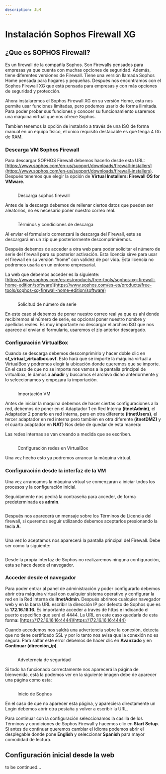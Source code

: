 ```yaml
---
description: JLM
---
```


# Instalación Sophos Firewall XG

## ¿Que es SOPHOS Firewall?

Es un firewall de la compañía Sophos. Son Firewalls pensados para empresas ya que cuenta con muchas opciones de seguridad. Además, tiene diferentes versiones de Firewall. Tiene una versión llamada Sophos Home pensada para hogares y pequeñas. Después nos encontramos con el Sophos Firewall XG que está pensada para empresas y con más opciones de seguridad y protección.

Ahora instalaremos el Sophos Firewall XG en su versión Home, esta nos permite usar funciones limitadas, pero podemos usarlo de forma ilimitada. Para poder probar sus funciones y conocer su funcionamiento usaremos una máquina virtual que nos ofrece Sophos.

Tambien tenemos la opción de instalarlo a través de una ISO de forma manual en un equipo físico, el unico requisito destacable es que tenga 4 Gb de RAM.

### Descarga VM Sophos Firewall

Para descargar SOPHOS Firewall debemos hacerlo desde esta URL: [https://www.sophos.com/en-us/support/downloads/firewall-installers](https://www.sophos.com/en-us/support/downloads/firewall-installers). Después tenemos que elegir la opción de **Virtual Installers: Firewall OS for VMware**.

<figure><img src="../.gitbook/assets/image (9).png" alt=""><figcaption><p>Descarga sophos firewall</p></figcaption></figure>

Antes de la descarga debemos de rellenar ciertos datos que pueden ser aleatorios, no es necesario poner nuestro correo real.

<figure><img src="../.gitbook/assets/image (7).png" alt=""><figcaption><p>Términos y condiciones de descarga</p></figcaption></figure>

Al enviar el formulario comenzará la descarga del Firewall, este se descargará en un zip que posteriormente descomprimiremos.

Después debemos de acceder a otra web para poder solicitar el número de serie del firewall para su posterior activación. Esta licencia sirve para usar el firewall en su versión “home” con validez de por vida. Esta licencia no podremos usarla en un entorno empresarial.

La web que debemos acceder es la siguiente: [https://www.sophos.com/es-es/products/free-tools/sophos-xg-firewall-home-edition/software](https://www.sophos.com/es-es/products/free-tools/sophos-xg-firewall-home-edition/software)

<figure><img src="../.gitbook/assets/image (14).png" alt=""><figcaption><p>Solicitud de número de serie</p></figcaption></figure>

En este caso si debemos de poner nuestro correo real ya que es ahí donde recibiremos el número de serie, es opcional poner nuestro nombre y apellidos reales. Es muy importante no descargar el archivo ISO que nos aparece al enviar el formulario, usaremos el zip anterior descargado.

### Configuración VirtualBox

Cuando se descarga debemos descomprimirlo y hacer doble clic en **sf\_virtual\_virtualbox.ovf**. Esto hará que se importe la máquina virtual a VirtualBox y podremos elegir la ubicación donde queremos que se importe. En el caso de que no se importe nos vamos a la pantalla principal de virtualbox, le damos a **añadir** y buscamos el archivo dicho anteriormente y lo seleccionamos y empezara la importación.

<figure><img src="../.gitbook/assets/image (6).png" alt=""><figcaption><p>Importación VM</p></figcaption></figure>

Antes de iniciar la maquina debemos de hacer ciertas configuraciones a la red, debemos de poner en el Adaptador 1 en Red Interna **(itnetAdmin)**, el Adaptador 2 ponerlo en red interna, pero en otra diferente **(itnetUsers)**, el tercer adaptador en red interna pero también en otra diferente **(itnetDMZ)** y el cuarto adaptador en **NAT)** Nos debe de quedar de esta manera:

Las redes internas se van creando a medida que se escriben.

<figure><img src="../.gitbook/assets/image (2).png" alt=""><figcaption><p>Configuración redes en VirtualBox</p></figcaption></figure>

Una vez hecho esto ya podremos arrancar la máquina virtual.

### Configuración desde la interfaz de la VM

Una vez arrancamos la máquina virtual se comenzarán a iniciar todos los procesos y la configuración inicial.

Seguidamente nos pedirá la contraseña para acceder, de forma predeterminada es **admin**.

<figure><img src="../.gitbook/assets/image (1).png" alt=""><figcaption></figcaption></figure>

Después nos aparecerá un mensaje sobre los Términos de Licencia del firewall, si queremos seguir utilizando debemos aceptarlos presionando la tecla **A**.

<figure><img src="../.gitbook/assets/image (4).png" alt=""><figcaption></figcaption></figure>

Una vez lo aceptamos nos aparecerá la pantalla principal del Firewall. Debe ser como la siguiente:

<figure><img src="../.gitbook/assets/image.png" alt=""><figcaption></figcaption></figure>

Desde la propia interfaz de Sophos no realizaremos ninguna configuración, esta se hace desde el navegador.

### Acceder desde el navegador

Para poder entrar al panel de administración y poder configurarlo debemos abrir otra máquina virtual con cualquier sistema operativo y configurar la red en la Red Interna de **itnetAdmin**. Después abrimos cualquier navegador web y en la barra URL escribir la dirección IP por defecto de Sophos que es la **172.16.16.16**. Es importante acceder a través de https e indicando el puerto especifico que será el 4444. La URL en este caso quedaría de esta forma: [https://172.16.16.16:4444](https://172.16.16.16:4444)

Cuando accedemos nos saldrá una advertencia sobre la conexión, detecta que no tiene certificado SSL y por lo tanto nos avisa que la conexión no es segura. Para saltar este error debemos de hacer clic en **Avanzado** y en **Continuar (dirección\_ip)**.

<figure><img src="../.gitbook/assets/image (3).png" alt=""><figcaption><p>Adveterncía de seguridad</p></figcaption></figure>

Si todo ha funcionado correctamente nos aparecerá la página de bienvenida, está la podemos ver en la siguiente imagen debe de aparecer una página como esta:

<figure><img src="../.gitbook/assets/image (5).png" alt=""><figcaption><p>Inicio de Sophos</p></figcaption></figure>

En el caso de que no aparecer esta página, y apareciera directamente un Login debemos abrir otra pestaña y volver a escribir la URL.

Para continuar con la configuración seleccionamos la casilla de los Términos y condiciones de Sophos Firewall y hacemos clic en **Start Setup**. Si antes de continuar queremos cambiar el idioma podemos abrir el desplegable donde pone **English** y seleccionar **Spanish** para mayor comodidad de lectura.

## Configuración inicial desde la web

to be continued...

